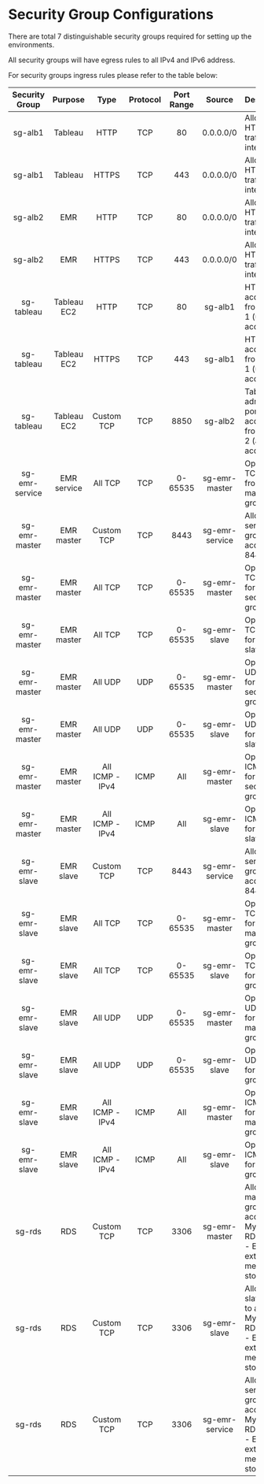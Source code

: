 # Security Group Configurations

There are total 7 distinguishable security groups required for setting up the environments.

All security groups will have egress rules to all IPv4 and IPv6 address.

For security groups ingress rules please refer to the table below:

| Security Group | Purpose | Type | Protocol | Port Range | Source | Description |
| :---: | :---: | :---: | :---: | :---: | :---: | :--- |
| sg-alb1 | Tableau | HTTP | TCP | 80 | 0.0.0.0/0 | Allow all HTTP traffic from internet |
| sg-alb1 | Tableau | HTTPS | TCP | 443 | 0.0.0.0/0 | Allow all HTTPS traffic from internet |
| sg-alb2 | EMR | HTTP | TCP | 80 | 0.0.0.0/0 | Allow all HTTP traffic from internet |
| sg-alb2 | EMR | HTTPS | TCP | 443 | 0.0.0.0/0 | Allow all HTTPS traffic from internet |
| sg-tableau | Tableau EC2 | HTTP | TCP | 80 | sg-alb1 | HTTP access from ALB-1 (user access) |
| sg-tableau | Tableau EC2 | HTTPS | TCP | 443 | sg-alb1 | HTTPS access from ALB-1 (user access) |
| sg-tableau | Tableau EC2 | Custom TCP | TCP | 8850 | sg-alb2 | Tableau admin portal access from ALB-2 (admin access) |
| sg-emr-service | EMR service | All TCP | TCP | 0-65535 | sg-emr-master | Open all TCP ports from EMR master groups |
| sg-emr-master | EMR master | Custom TCP | TCP | 8443 | sg-emr-service | Allow EMR service group to access 8443 port |
| sg-emr-master | EMR master | All TCP | TCP | 0-65535 | sg-emr-master | Open all TCP ports for same security group |
| sg-emr-master | EMR master | All TCP | TCP | 0-65535 | sg-emr-slave | Open all TCP ports for EMR slave group |
| sg-emr-master | EMR master | All UDP | UDP | 0-65535 | sg-emr-master | Open all UDP ports for same security group |
| sg-emr-master | EMR master | All UDP | UDP | 0-65535 | sg-emr-slave | Open all UDP ports for EMR slave group |
| sg-emr-master | EMR master | All ICMP - IPv4 | ICMP | All | sg-emr-master | Open all ICMP ports for same security group |
| sg-emr-master | EMR master | All ICMP - IPv4 | ICMP | All | sg-emr-slave | Open all ICMP ports for EMR slave group |
| sg-emr-slave | EMR slave | Custom TCP | TCP | 8443 | sg-emr-service | Allow EMR service group to access 8443 port |
| sg-emr-slave | EMR slave | All TCP | TCP | 0-65535 | sg-emr-master | Open all TCP ports for EMR master group |
| sg-emr-slave | EMR slave | All TCP | TCP | 0-65535 | sg-emr-slave | Open all TCP ports for same group |
| sg-emr-slave | EMR slave | All UDP | UDP | 0-65535 | sg-emr-master | Open all UDP ports for EMR master group |
| sg-emr-slave | EMR slave | All UDP | UDP | 0-65535 | sg-emr-slave | Open all UDP ports for same group |
| sg-emr-slave | EMR slave | All ICMP - IPv4 | ICMP | All | sg-emr-master | Open all ICMP ports for EMR master group |
| sg-emr-slave | EMR slave | All ICMP - IPv4 | ICMP | All | sg-emr-slave | Open all ICMP ports for same group |
| sg-rds | RDS | Custom TCP | TCP | 3306 | sg-emr-master | Allow EMR master group to access MySQL RDS 3306 - EMR external metadata store |
| sg-rds | RDS | Custom TCP | TCP | 3306 | sg-emr-slave | Allow EMR slave group to access MySQL RDS 3306 - EMR external metadata store |
| sg-rds | RDS | Custom TCP | TCP | 3306 | sg-emr-service | Allow EMR service group to access MySQL RDS 3306 - EMR external metadata store |
